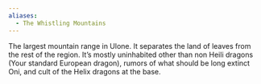```yaml
---
aliases:
  - The Whistling Mountains
---
```

The largest mountain range in Ulone. It separates the land of leaves from the rest of the region. It’s mostly uninhabited other than non Heili dragons (Your standard European dragon), rumors of what should be long extinct Oni, and cult of the Helix dragons at the base. 